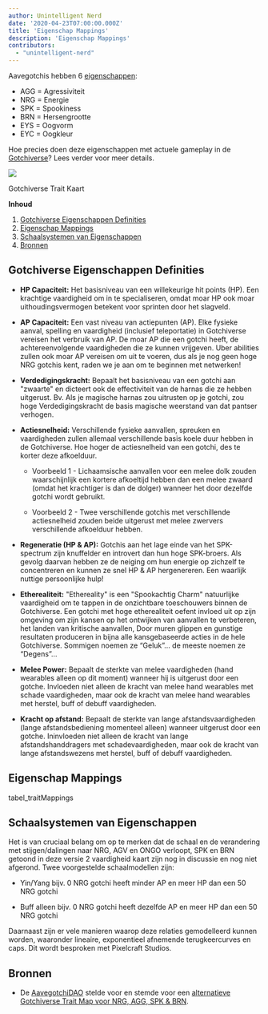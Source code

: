```yaml
---
author: Unintelligent Nerd
date: '2020-04-23T07:00:00.000Z'
title: 'Eigenschap Mappings'
description: 'Eigenschap Mappings'
contributors:
  - "unintelligent-nerd"
---
```


Aavegotchis hebben 6 [eigenschappen](/traits):

* AGG = Agressiviteit
* NRG = Energie
* SPK = Spookiness
* BRN = Hersengrootte
* EYS = Oogvorm
* EYC = Oogkleur

Hoe precies doen deze eigenschappen met actuele gameplay in de [Gotchiverse](/gotchiverse)? Lees verder voor meer details.

<div class="headerImageContainer">
<img class="headerImage" src="/trait-mappings/gotchiverse-trait-map.jpg">
<p class="headerImageText">Gotchiverse Trait Kaart</p>
</div>

<div class="contentsBox">

**Inhoud**

<ol>
<li><a href=#gotchiverse-trait-definitions>Gotchiverse Eigenschappen Definities</a></li>
<li><a href=#trait-mappings>Eigenschap Mappings</a></li>
<li><a href=#trait-scaling-systems>Schaalsystemen van Eigenschappen</a></li>
<li><a href=#resources>Bronnen</a></li>
</ol>

</div>

## Gotchiverse Eigenschappen Definities

* **HP Capaciteit:** Het basisniveau van een willekeurige hit points (HP). Een krachtige vaardigheid om in te specialiseren, omdat moar HP ook moar uithoudingsvermogen betekent voor sprinten door het slagveld.

* **AP Capaciteit:** Een vast niveau van actiepunten (AP). Elke fysieke aanval, spelling en vaardigheid (inclusief teleportatie) in Gotchiverse vereisen het verbruik van AP. De moar AP die een gotchi heeft, de achtereenvolgende vaardigheden die ze kunnen vrijgeven. Uber abilities zullen ook moar AP vereisen om uit te voeren, dus als je nog geen hoge NRG gotchis kent, raden we je aan om te beginnen met netwerken!

* **Verdedigingskracht:** Bepaalt het basisniveau van een gotchi aan "zwaarte" en dicteert ook de effectiviteit van de harnas die ze hebben uitgerust. Bv. Als je magische harnas zou uitrusten op je gotchi, zou hoge Verdedigingskracht de basis magische weerstand van dat pantser verhogen.

* **Actiesnelheid:** Verschillende fysieke aanvallen, spreuken en vaardigheden zullen allemaal verschillende basis koele duur hebben in de Gotchiverse. Hoe hoger de actiesnelheid van een gotchi, des te korter deze afkoelduur.

    * Voorbeeld 1 - Lichaamsische aanvallen voor een melee dolk zouden waarschijnlijk een kortere afkoeltijd hebben dan een melee zwaard (omdat het krachtiger is dan de dolger) wanneer het door dezelfde gotchi wordt gebruikt.

    * Voorbeeld 2 - Twee verschillende gotchis met verschillende actiesnelheid zouden beide uitgerust met melee zwervers verschillende afkoelduur hebben.

* **Regeneratie (HP & AP):** Gotchis aan het lage einde van het SPK-spectrum zijn knuffelder en introvert dan hun hoge SPK-broers. Als gevolg daarvan hebben ze de neiging om hun energie op zichzelf te concentreren en kunnen ze snel HP & AP hergenereren. Een waarlijk nuttige persoonlijke hulp!

* **Etherealiteit:** "Ethereality" is een "Spookachtig Charm" natuurlijke vaardigheid om te tappen in de onzichtbare toeschouwers binnen de Gotchiverse. Een gotchi met hoge etherealiteit oefent invloed uit op zijn omgeving om zijn kansen op het ontwijken van aanvallen te verbeteren, het landen van kritische aanvallen, Door muren glippen en gunstige resultaten produceren in bijna alle kansgebaseerde acties in de hele Gotchiverse. Sommigen noemen ze “Geluk”… de meeste noemen ze “Degens”…

* **Melee Power:** Bepaalt de sterkte van melee vaardigheden (hand wearables alleen op dit moment) wanneer hij is uitgerust door een gotche. Invloeden niet alleen de kracht van melee hand wearables met schade vaardigheden, maar ook de kracht van melee hand wearables met herstel, buff of debuff vaardigheden.

* **Kracht op afstand:** Bepaalt de sterkte van lange afstandsvaardigheden (lange afstandsbediening momenteel alleen) wanneer uitgerust door een gotche. Ininvloeden niet alleen de kracht van lange afstandshanddragers met schadevaardigheden, maar ook de kracht van lange afstandswezens met herstel, buff of debuff vaardigheden.

## Eigenschap Mappings

tabel_traitMappings

## Schaalsystemen van Eigenschappen

Het is van cruciaal belang om op te merken dat de schaal en de verandering met stijgen/dalingen naar NRG, AGV en ONGO verloopt, SPK en BRN getoond in deze versie 2 vaardigheid kaart zijn nog in discussie en nog niet afgerond. Twee voorgestelde schaalmodellen zijn:

* Yin/Yang bijv. 0 NRG gotchi heeft minder AP en meer HP dan een 50 NRG gotchi

* Buff alleen bijv. 0 NRG gotchi heeft dezelfde AP en meer HP dan een 50 NRG gotchi

Daarnaast zijn er vele manieren waarop deze relaties gemodelleerd kunnen worden, waaronder lineaire, exponentieel afnemende terugkeercurves en caps. Dit wordt besproken met Pixelcraft Studios.

## Bronnen

* De [AavegotchiDAO](/dao) stelde voor en stemde voor een [alternatieve Gotchiverse Trait Map voor NRG, AGG, SPK & BRN](https://dao.aavegotchi.com/t/alternative-gotchiverse-trait-mapping-for-nrg-agg-spk-brn/3135).